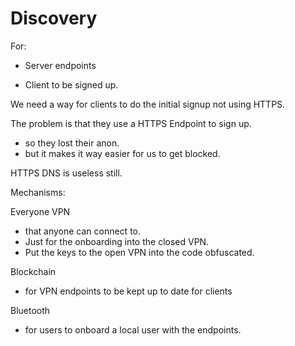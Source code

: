 # Discovery

For:

- Server endpoints

- Client to be signed up.



We need a way for clients to do the initial signup not using HTTPS.

The problem is that they use a HTTPS Endpoint to sign up.
- so they lost their anon.
- but it makes it way easier for us to get blocked.

HTTPS DNS is useless still.



Mechanisms:

Everyone VPN
- that anyone can connect to.
- Just for the onboarding into the closed VPN.
- Put the keys to the open VPN into the code obfuscated.

Blockchain
- for VPN endpoints to be kept up to date for clients

Bluetooth
- for users to onboard a local user with the endpoints.


